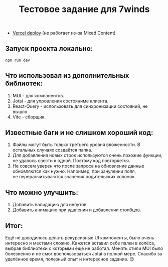 <h1 align="center">Тестовое задание для 7winds</h1> <br>

- [Vercel deploy][vercel] (не работает из-за Mixed Content)

## Запуск проекта локально:

`npm run dev`

## Что использовал из дополнительных библиотек:

1. MUI - для компонентов.
2. Jotai - для упровления состояниме клиента.
3. React-Query - использовать для синхронизации состояний, не вышло.
4. Vite - сборщик.

## Известные баги и не слишком хороший код:

1. Файлы могут быть только третьего уровня вложенности. В остальных случаях создаётся папка.
2. Для добавления новых строк используются очень похожие функции, не удалось свести к одной. Поэтому код повторяется.
3. Не совсем уверен что после запроса на обновление данные обновляются как нужно. Например, при занулении поля,  
   не перерасчитываются значения родительских колонок.

## Что можно улучшить:

1. Добавить валидацию для инпутов.
2. Добавить анимацию при удалении и добавлении столбцов.

## Итог:

Ещё не доводилось делать рекурсивные UI компоненты, было очень интересно и местами сложно. Кажется вставил себе палки в колёса, выбрав библиотеки с которыми ещё не работал. Менять стили MUI было болезненно и не смог воспользоваться Jotai в полной мере. Спасибо за уделённое время, полезный опыт и интересное задание. 😌

[vercel]: https://72winds-test.vercel.app/
